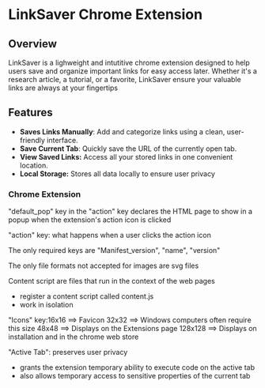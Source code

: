 
# LinkSaver Chrome Extension

## Overview

LinkSaver is a lighweight and intutitive chrome extension designed to help users save and organize important links for easy access later. Whether it's a research article, a tutorial, or a favorite, LinkSaver ensure your valuable links are always at your fingertips

## Features
- **Saves Links Manually**: Add and categorize links using a clean, user-friendly interface.
- **Save Current Tab**: Quickly save the URL of the currently open tab.
- **View Saved Links:** Access all your stored links in one convenient location.
- **Local Storage:** Stores all data locally to ensure user privacy



### Chrome Extension
"default_pop" key in the "action" key declares the HTML page to show in a popup when the extension's action icon is clicked

"action" key: what happens when a user clicks the action icon 

The only required keys are "Manifest_version", "name", "version"

The only file formats not accepted for images are svg files 

Content script are files that run in the context of the web pages 
- register a content script called content.js
- work in isolation

"Icons" key:16x16 ==> Favicon
            32x32 ==> Windows computers often require this size
            48x48 ==> Displays on the Extensions page
            128x128 ==> Displays on installation and in the chrome web store

"Active Tab": preserves user privacy 
- grants the extension temporary ability to execute code on the active tab
- also allows temporary access to sensitive properties of the current tab
